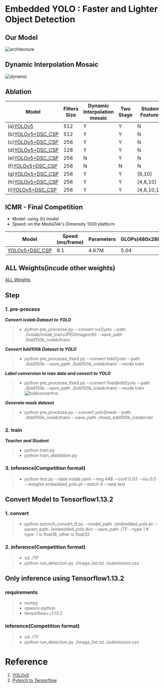 # Embedded YOLO : Faster and Lighter Object Detection
## Our Model
![architecture](https://user-images.githubusercontent.com/64062370/115116778-13406a00-9fce-11eb-8bb8-f650a427372e.png)

## Dynamic Interpolation Mosaic
![dynamic](https://user-images.githubusercontent.com/64062370/115116839-5ac6f600-9fce-11eb-86c4-98027602d71a.jpg)

## Ablation 
|  Model   | Filters Size | Dynamic Interpolation mosaic  | Two Stage | Student Features | Parameters | GLOPs(512x460) | mAP(IOU@50) |
|  ----  | ----  | ----  | ----  | ----  | ----  | ----  | ----  |
| (a)[YOLOv5](https://drive.google.com/drive/folders/1sC5jk4AqmgsAdOXjNKea6_IDuzIkIEOZ?usp=sharing)  | 512 | Y | Y | N  | 7.26M  | 6.8  | 0.460  |
| (b)[YOLOv5+DSC_CSP](https://drive.google.com/drive/folders/1C_65StiNxWNBVwZkMaWKZX95uA34nazt?usp=sharing)  | 512 | Y | Y | N  | 5.92M  | 6.4  | 0.456  |
| (c)[YOLOv5+DSC_CSP](https://drive.google.com/drive/folders/1RVEI88EbIG3nXL6IT-nMTg0OwZnbH1-n?usp=sharing)  | 256 | Y | Y | N  | 4.67M  | 6.0  | 0.453  |
| (d)[YOLOv5+DSC_CSP](https://drive.google.com/drive/folders/1NBgvyI1HDLgk7ZFw2_cdzzIYxbw1M97Z?usp=sharing)  | 128 | Y | Y | N  | 4.32M  | 5.9  | 0.446  |
| (e)[YOLOv5+DSC_CSP](https://drive.google.com/drive/folders/1_8ICZhjAhO9JTZN4yWNUjhU2Dml7E79y?usp=sharing)  | 256 | N | Y | N  | 4.67M  | 6.0  | 0.451  |
| (f)[YOLOv5+DSC_CSP](https://drive.google.com/drive/folders/1rKnTJmO4PGoLj5FTtfumSIEH59FLWdh7?usp=sharing)  | 256 | N | N | N  | 4.67M  | 6.0  | 0.437  |
| (g)[YOLOv5+DSC_CSP](https://drive.google.com/drive/folders/1U0BG7UFOwK4jETDhR6iahXrYrPlxoxHZ?usp=sharing)  | 256 | Y | Y | [6,10]  | 4.67M  | 6.0  | 0.451  |
| (h)[YOLOv5+DSC_CSP](https://drive.google.com/drive/folders/1TasLP3l6fjffdwtXLceVK5JJWNFYwNwA?usp=sharing)  | 256 | Y | Y | [4,6,10]  | 4.67M  | 6.0  | 0.456  |
| (i)[YOLOv5+DSC_CSP](https://drive.google.com/drive/folders/1l5-693VZVlPpUEN_s5YezcKIfqS3G4QY?usp=sharing)  | 256 | Y | Y | [4,6,10,14]  | 4.67M  | 6.0  | 0.451  |

## ICMR - Final Competition
* Model: using (h) model
* Speed: on the MediaTek's Dimensity 1000 platform

|  Model   | Speed (ms/frame) | Parameters | GLOPs(480x288) | mAP(IOU@50) | accuracy scooter | accuracy bicycle |
|  ----  | ----  | ----  | ----  | ----  | ----  | ----  |
| [YOLOv5+DSC_CSP](https://drive.google.com/file/d/12Y5hohyKyxf6lNBvEYWTJB7JnK4Hpf8_/view?usp=sharing) | 9.1 | 4.67M | 5.04  | 0.59 | 0.535 | 0.535 |

## ALL Weights(incude other weights)
[ALL Weights](https://drive.google.com/drive/folders/1qc982u2V7_uSptziKbcjbyxwLTJsGEbh?usp=sharing)

## Step
### 1. pre-process
***Convert ivslab Dataset to YOLO***
 > - python pre_processe.py --convert ivs2yolo --path ./ivslab/ivslab_train/JPEGImages/All --save_path ./bdd100k_ivslab/train/ 
 > 
***Convert bdd100k Dataset to YOLO***
 > - python pre_processe_fixed.py --convert bdd2yolo --path ./bdd100k --save_path ./bdd100k_ivslab/train/ --mode train
 > 
***Label conversion to ivas data and convert to YOLO***
 > - python pre_processe_fixed.py --convert fixedbdd2yolo --path ./bdd100k --save_path ./bdd100k_ivslab/train/ --mode train
 > ![bddconvertivs](https://user-images.githubusercontent.com/64062370/115118123-69b0a700-9fd4-11eb-9fad-2f272b9dcc3a.jpg)
 > 
***Generate mask dataset***
 > - python pre_processe.py --convert yolo2mask --path ./bdd100k_ivslab/train/ --save_path ./mask_bdd100k_ivslab/val/

### 2. train
***Teacher and Student***
 > - python train.py
 > - python train_distillation.py

### 3. inference(Competition format)
 > - python test.py --data ivslab.yaml --img 448 --conf 0.03 --iou 0.5 --weights embedded_yolo.pt --batch 4 --task test

## Convert Model to Tensorflow1.13.2
### 1. convert
 > - python pytorch_convert_tf.py --model_path ./embedded_yolo.pt --param_path ./embedded_yolo.dict --save_path ./TF --type 1 # type: 1 is float16, other is float32
 > 
### 2. inference(Competition format)
 > - cd ./TF
 > - python run_detection.py ./image_list.txt ./submission.csv
 
 
## Only inference using Tensorflow1.13.2
### requirements
> - numpy
> - opencv-python
> - tensorflow==1.13.2
> 
### inference(Competition format)
 > - cd ./TF
 > - python run_detection.py ./image_list.txt ./submission.csv

# Reference
1. [YOLOv5](https://github.com/ultralytics/yolov5)
2. [Pytorch to Tensorflow](https://zhuanlan.zhihu.com/p/345184106)
